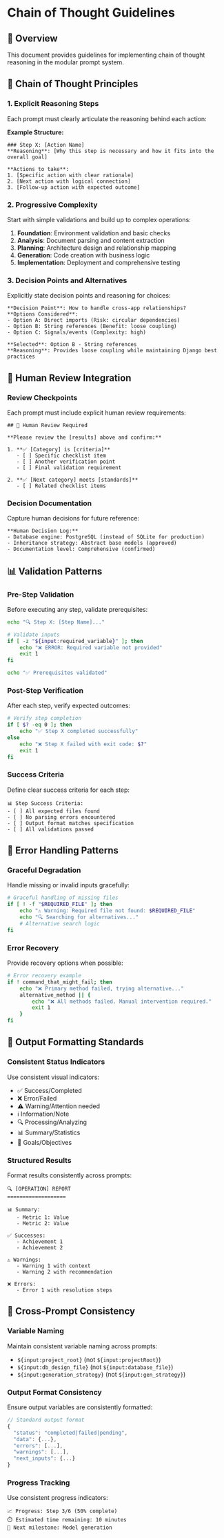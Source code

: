 # Chain of Thought Guidelines

## 🧠 Overview
This document provides guidelines for implementing chain of thought reasoning in the modular prompt system.

## 🎯 Chain of Thought Principles

### 1. Explicit Reasoning Steps
Each prompt must clearly articulate the reasoning behind each action:

**Example Structure:**
```
### Step X: [Action Name]
**Reasoning**: [Why this step is necessary and how it fits into the overall goal]

**Actions to take**:
1. [Specific action with clear rationale]
2. [Next action with logical connection]
3. [Follow-up action with expected outcome]
```

### 2. Progressive Complexity
Start with simple validations and build up to complex operations:

1. **Foundation**: Environment validation and basic checks
2. **Analysis**: Document parsing and content extraction  
3. **Planning**: Architecture design and relationship mapping
4. **Generation**: Code creation with business logic
5. **Implementation**: Deployment and comprehensive testing

### 3. Decision Points and Alternatives
Explicitly state decision points and reasoning for choices:

```
**Decision Point**: How to handle cross-app relationships?
**Options Considered**:
- Option A: Direct imports (Risk: circular dependencies)
- Option B: String references (Benefit: loose coupling)
- Option C: Signals/events (Complexity: high)

**Selected**: Option B - String references
**Reasoning**: Provides loose coupling while maintaining Django best practices
```

## 🔄 Human Review Integration

### Review Checkpoints
Each prompt must include explicit human review requirements:

```
## 🔄 Human Review Required

**Please review the [results] above and confirm:**

1. **✅ [Category] is [criteria]**
   - [ ] Specific checklist item
   - [ ] Another verification point
   - [ ] Final validation requirement

2. **✅ [Next category] meets [standards]**
   - [ ] Related checklist items
```

### Decision Documentation
Capture human decisions for future reference:

```
**Human Decision Log:**
- Database engine: PostgreSQL (instead of SQLite for production)
- Inheritance strategy: Abstract base models (approved)
- Documentation level: Comprehensive (confirmed)
```

## 📊 Validation Patterns

### Pre-Step Validation
Before executing any step, validate prerequisites:

```bash
echo "🔍 Step X: [Step Name]..."

# Validate inputs
if [ -z "${input:required_variable}" ]; then
    echo "❌ ERROR: Required variable not provided"
    exit 1
fi

echo "✅ Prerequisites validated"
```

### Post-Step Verification
After each step, verify expected outcomes:

```bash
# Verify step completion
if [ $? -eq 0 ]; then
    echo "✅ Step X completed successfully"
else
    echo "❌ Step X failed with exit code: $?"
    exit 1
fi
```

### Success Criteria
Define clear success criteria for each step:

```
📊 Step Success Criteria:
- [ ] All expected files found
- [ ] No parsing errors encountered
- [ ] Output format matches specification
- [ ] All validations passed
```

## 🎯 Error Handling Patterns

### Graceful Degradation
Handle missing or invalid inputs gracefully:

```bash
# Graceful handling of missing files
if [ ! -f "$REQUIRED_FILE" ]; then
    echo "⚠️ Warning: Required file not found: $REQUIRED_FILE"
    echo "🔍 Searching for alternatives..."
    # Alternative search logic
fi
```

### Error Recovery
Provide recovery options when possible:

```bash
# Error recovery example
if ! command_that_might_fail; then
    echo "❌ Primary method failed, trying alternative..."
    alternative_method || {
        echo "❌ All methods failed. Manual intervention required."
        exit 1
    }
fi
```

## 📝 Output Formatting Standards

### Consistent Status Indicators
Use consistent visual indicators:

- ✅ Success/Completed
- ❌ Error/Failed  
- ⚠️ Warning/Attention needed
- ℹ️ Information/Note
- 🔍 Processing/Analyzing
- 📊 Summary/Statistics
- 🎯 Goals/Objectives

### Structured Results
Format results consistently across prompts:

```
🔍 [OPERATION] REPORT
===================

📊 Summary:
   - Metric 1: Value
   - Metric 2: Value

✅ Successes:
   - Achievement 1
   - Achievement 2

⚠️ Warnings:
   - Warning 1 with context
   - Warning 2 with recommendation

❌ Errors:
   - Error 1 with resolution steps
```

## 🔗 Cross-Prompt Consistency

### Variable Naming
Maintain consistent variable naming across prompts:

- `${input:project_root}` (not `${input:projectRoot}`)
- `${input:db_design_file}` (not `${input:database_file}`)
- `${input:generation_strategy}` (not `${input:gen_strategy}`)

### Output Format Consistency
Ensure output variables are consistently formatted:

```javascript
// Standard output format
{
  "status": "completed|failed|pending",
  "data": {...},
  "errors": [...],
  "warnings": [...],
  "next_inputs": {...}
}
```

### Progress Tracking
Use consistent progress indicators:

```
📈 Progress: Step 3/6 (50% complete)
⏱️ Estimated time remaining: 10 minutes
🎯 Next milestone: Model generation
```